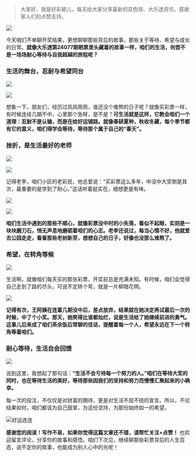 > 大家好，我是好彩颖儿，每天给大家分享最新的双色球、大乐透资讯，感谢家人们的点赞支持。

![](https://cdn.jsdelivr.net/gh/wangwenjie1314/PicCDN/2024-6-21/1718957520611-image.png)


今天咱们不单聊开奖结果，更想聊聊那些背后的故事，那些关于等待、希望与成长的日常。**就像大乐透第24077期晒票里头藏着的故事一样，咱们的生活，何尝不是一场场耐心等待与自我超越的旅程呢？**

### 生活的舞台，忍耐与希望同台


![](https://cdn.jsdelivr.net/gh/wangwenjie1314/PicCDN/2024-7-5/1720146233095-image.png)


![](https://cdn.jsdelivr.net/gh/wangwenjie1314/PicCDN/2024-7-5/1720146238755-image.png)

想象一下，朋友们，经历过风风雨雨，谁还没个难熬的日子呢？就像买彩票一样，有时候连续几期不中，心里那个急呀，是不是？**可生活就是这样，它教会咱们一个道理：忍耐不是认输，而是在给好运铺路。就像春耕夏种，秋收冬藏，每个季节都有它的意义，咱们得学会等待，等待那个属于自己的“春天”。**

### 挫折，是生活最好的老师

![](https://cdn.jsdelivr.net/gh/wangwenjie1314/PicCDN/2024-7-5/1720146244848-image.png)

![](https://cdn.jsdelivr.net/gh/wangwenjie1314/PicCDN/2024-7-5/1720146249537-image.png)




记得老李，咱们小区的老彩民，他总爱说：“买彩票这么多年，中没中大奖倒是其次，最重要的是学到了耐心。”这话听着挺实在，细想更是有味。


![](https://cdn.jsdelivr.net/gh/wangwenjie1314/PicCDN/2024-7-5/1720146512522-image.png)


![](https://cdn.jsdelivr.net/gh/wangwenjie1314/PicCDN/2024-7-5/1720146254451-image.png)



**咱们生活中遇到的那些不顺心，就像彩票没中时的小失落，看似不起眼，实则是一块块磨刀石，悄无声息地磨砺着咱们的心志。老李还说过，每当心情不好，他就爱去公园走走，看看那些老树新芽，想想自己的日子，好像也没那么难熬了。**

### 希望，在转角等候


![](https://cdn.jsdelivr.net/gh/wangwenjie1314/PicCDN/2024-7-5/1720146261413-image.png)


生活啊，就像咱们每天买的那张彩票，开奖前总是充满未知。有时候，咱们会觉得自己走到了路的尽头，可说不定转个弯，就是一片柳暗花明。


![](https://cdn.jsdelivr.net/gh/wangwenjie1314/PicCDN/2024-7-5/1720146268392-image.png)


**记得有次，王阿姨在连着几期没中后，差点放弃，结果就在她决定再试最后一次的时候，中了个小奖。那天，她笑得比谁都灿烂，说是生活给了她继续前进的勇气。这事儿后来成了咱们茶余饭后常聊的佳话，提醒着每一个人，希望永远在下一个转角等着咱们。**

### 耐心等待，生活自会回馈

![](https://cdn.jsdelivr.net/gh/wangwenjie1314/PicCDN/2024-7-5/1720146275601-image.png)

说到这里，我想起了那句话：**“生活不会亏待每一个努力的人。”咱们在等待大奖的同时，也在等待生活的美好，等待那些因我们的坚持和努力而慢慢汇聚起来的小确幸。**

每一次的投注，不仅仅是对财富的期待，更是对生活不屈不挠的宣言。所以，不论结果如何，咱们都该为自己鼓掌，为这份坚持，为那份始终如一的希望。


![好运连连](https://cdn.jsdelivr.net/gh/wangwenjie1314/PicCDN/2024-7-5/1720146324080-image.png)


**感谢您的阅读！写作不易，如果你觉得这篇文章还不错，请帮忙关注+点赞！** 也欢迎留言评论，分享你的故事和感悟。咱们下次见，继续聊那些彩票背后的人生百态，说不定你的故事，也能成为别人心中的光呢！